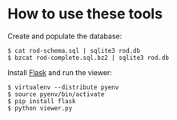 # How to use these tools

Create and populate the database:

    $ cat rod-schema.sql | sqlite3 rod.db
    $ bzcat rod-complete.sql.bz2 | sqlite3 rod.db

Install [Flask](http://flask.pocoo.org) and run the viewer:

    $ virtualenv --distribute pyenv
    $ source pyenv/bin/activate
    $ pip install flask
    $ python viewer.py